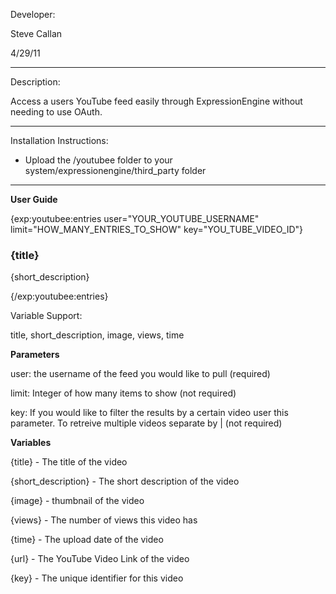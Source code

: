 Developer:

Steve Callan

4/29/11

-----------------------------------

Description:

Access a users YouTube feed easily through ExpressionEngine without needing to use OAuth.

-----------------------------------

Installation Instructions:

- Upload the /youtubee folder to your system/expressionengine/third_party folder

-----------------------------------

**User Guide**

{exp:youtubee:entries user="YOUR_YOUTUBE_USERNAME" limit="HOW_MANY_ENTRIES_TO_SHOW" key="YOU_TUBE_VIDEO_ID"}

<article>

<h3>{title}</h3>

{short_description}

</article>

{/exp:youtubee:entries}
		
Variable Support:

title, short_description, image, views, time 

**Parameters**

user: the username of the feed you would like to pull (required)

limit: Integer of how many items to show (not required)

key: If you would like to filter the results by a certain video user this parameter.  To retreive multiple videos separate by | (not required)

**Variables**

{title} - The title of the video

{short_description} - The short description of the video

{image} - thumbnail of the video

{views} - The number of views this video has

{time} - The upload date of the video

{url} - The YouTube Video Link of the video

{key} - The unique identifier for this video